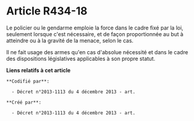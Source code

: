 # Article R434-18

Le policier ou le gendarme emploie la force dans le cadre fixé par la loi, seulement lorsque c'est nécessaire, et de façon
proportionnée au but à atteindre ou à la gravité de la menace, selon le cas.

Il ne fait usage des armes qu'en cas d'absolue nécessité et dans le cadre des dispositions législatives applicables à son
propre statut.

**Liens relatifs à cet article**

	**Codifié par**:

	  - Décret n°2013-1113 du 4 décembre 2013 - art.

	**Créé par**:

	  - Décret n°2013-1113 du 4 décembre 2013 - art.
